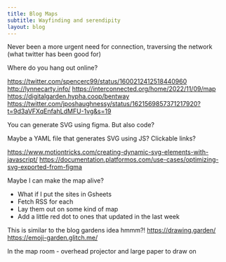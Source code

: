 ```yaml
---
title: Blog Maps
subtitle: Wayfinding and serendipity
layout: blog
---
```


Never been a more urgent need for connection, traversing the network (what twitter has been good for)

Where do you hang out online?

https://twitter.com/spencerc99/status/1600212412518440960
http://lynnecarty.info/
https://interconnected.org/home/2022/11/09/map
https://digitalgarden.hypha.coop/bentway
https://twitter.com/jposhaughnessy/status/1621569857371217920?t=9d3aVFXqEnfahLdMFU-1vg&s=19

You can generate SVG using figma. But also code?

Maybe a YAML file that generates SVG using JS? Clickable links?

https://www.motiontricks.com/creating-dynamic-svg-elements-with-javascript/
https://documentation.platformos.com/use-cases/optimizing-svg-exported-from-figma

Maybe I can make the map alive?
- What if I put the sites in Gsheets
- Fetch RSS for each
- Lay them out on some kind of map
- Add a little red dot to ones that updated in the last week

This is similar to the blog gardens idea hmmm?!
https://drawing.garden/
https://emoji-garden.glitch.me/

In the map room - overhead projector and large paper to draw on